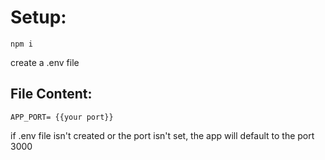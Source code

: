 # Setup:
```
npm i
```
create a .env file
## File Content:
```
APP_PORT= {{your port}}
```
if .env file isn't created or the port isn't set, the app will default to the port 3000
